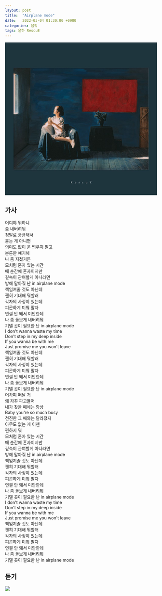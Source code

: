 ```yaml
---
layout: post
title:  "Airplane mode"
date:   2022-03-04 01:30:00 +0900
categories: 음악
tags: 윤하 RescuE
---
```

![RescuE](/assets/img/rescue-album-cover.jpg)

## 가사

어디야 뭐하니  
좀 내버려둬  
정말로 궁금해서  
묻는 게 아니면  
의미도 없이 운 띄우지 말고  
본론만 얘기해  
나 좀 지쳤거든  
모처럼 혼자 있는 시간  
매 순간에 혼자이지만  
깊숙이 관여할게 아니라면  
방해 말아줘 난 in airplane mode  
책임져줄 것도 아닌데  
괜히 기대해 뭐할래  
각자의 사정이 있는데  
피곤하게 미워 말자  
연결 안 돼서 미안한데  
나 좀 돌보게 내버려둬  
기댈 곳이 필요한 난 in airplane mode  
I don't wanna waste my time  
Don't step in my deep inside  
If you wanna be with me  
Just promise me you won't leave  
책임져줄 것도 아닌데  
괜히 기대해 뭐할래  
각자의 사정이 있는데  
피곤하게 미워 말자  
연결 안 돼서 미안한데  
나 좀 돌보게 내버려둬  
기댈 곳이 필요한 난 in airplane mode  
어차피 떠날 거  
왜 자꾸 파고들어  
내가 찾을 때에는 항상  
Baby you're so much busy  
천진한 그 때와는 달라졌지  
아무도 없는 게 이젠  
편하지 뭐  
모처럼 혼자 있는 시간  
매 순간에 혼자이지만  
깊숙이 관여할게 아니라면  
방해 말아줘 난 in airplane mode  
책임져줄 것도 아닌데  
괜히 기대해 뭐할래  
각자의 사정이 있는데  
피곤하게 미워 말자  
연결 안 돼서 미안한데  
나 좀 돌보게 내버려둬  
기댈 곳이 필요한 난 in airplane mode  
I don't wanna waste my time  
Don't step in my deep inside  
If you wanna be with me  
Just promise me you won't leave  
책임져줄 것도 아닌데  
괜히 기대해 뭐할래  
각자의 사정이 있는데  
피곤하게 미워 말자  
연결 안 돼서 미안한데  
나 좀 돌보게 내버려둬  
기댈 곳이 필요한 난 in airplane mode

## 듣기

![](https://www.youtube.com/watch?v=ZHIK_3-OW8w?width=500&height=500)